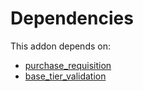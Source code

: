 # Dependencies

This addon depends on:

- [purchase_requisition](https://github.com/bringout/oca-ocb-core/tree/11a704b400b8bf0763643e267bf123858a85c9e6/odoo-bringout-oca-ocb-purchase_requisition)
- [base_tier_validation](https://github.com/bringout/oca-technical)
